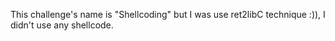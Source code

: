 This challenge's name is "Shellcoding" but I was use ret2libC technique :)), I didn't use any shellcode.
